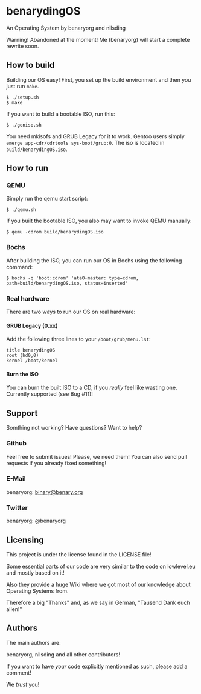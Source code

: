 # benarydingOS

An Operating System by benaryorg and nilsding

Warning! Abandoned at the moment!
Me (benaryorg) will start a complete rewrite soon.

## How to build

Building our OS easy!  First, you set up the build environment and then you just run `make`.

    $ ./setup.sh
    $ make

If you want to build a bootable ISO, run this:

    $ ./geniso.sh

You need mkisofs and GRUB Legacy for it to work.  Gentoo users simply `emerge app-cdr/cdrtools sys-boot/grub:0`.
The iso is located in `build/benarydingOS.iso`.

## How to run

### QEMU

Simply run the qemu start script:

    $ ./qemu.sh

If you built the bootable ISO, you also may want to invoke QEMU manually:

    $ qemu -cdrom build/benarydingOS.iso

### Bochs

After building the ISO, you can run our OS in Bochs using the following command:

    $ bochs -q 'boot:cdrom' 'ata0-master: type=cdrom, path=build/benarydingOS.iso, status=inserted'

### Real hardware

There are two ways to run our OS on real hardware:

#### GRUB Legacy (0.xx)
Add the following three lines to your `/boot/grub/menu.lst`:

    title benarydingOS
    root (hd0,0)
    kernel /boot/kernel

#### Burn the ISO
You can burn the built ISO to a CD, if you _really_ feel like wasting one.  Currently supported (see Bug #11)!

## Support

Somthing not working?  Have questions?  Want to help?

### Github

Feel free to submit issues!  Please, we need them!
You can also send pull requests if you already fixed something!

### E-Mail

benaryorg: binary@benary.org

### Twitter

benaryorg: @benaryorg

## Licensing

This project is under the license found in the LICENSE file!

Some essential parts of our code are very similar to the code on lowlevel.eu and mostly based on it!

Also they provide a huge Wiki where we got most of our knowledge about Operating Systems from.

Therefore a big "Thanks" and, as we say in German, "Tausend Dank euch allen!"

## Authors

The main authors are:

benaryorg, nilsding and all other contributors!

If you want to have _your_ code explicitly mentioned as such, please add a comment!

We *trust* you!

